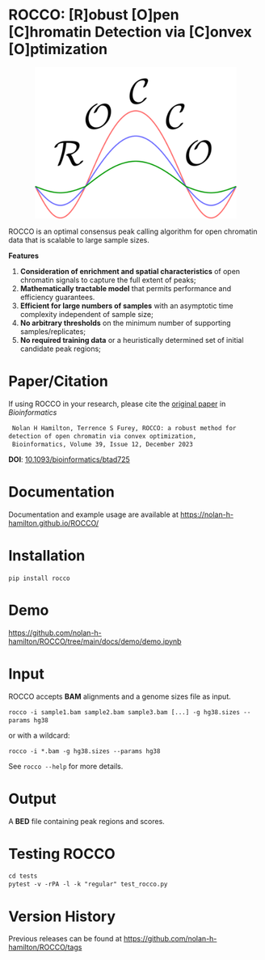 # ROCCO: [R]obust [O]pen [C]hromatin Detection via [C]onvex [O]ptimization

<p align="center">
<img width="400" alt="logo" src="docs/logo.png">

ROCCO is an optimal consensus peak calling algorithm for open chromatin data that is scalable to large sample sizes.

**Features**

1. **Consideration of enrichment and spatial characteristics** of open chromatin signals to capture the full extent of peaks;
2. **Mathematically tractable model** that permits performance and efficiency guarantees.
3. **Efficient for large numbers of samples** with an asymptotic time complexity independent of sample size;
4. **No arbitrary thresholds** on the minimum number of supporting samples/replicates;
5. **No required training data** or a heuristically determined set of initial candidate peak regions;


# Paper/Citation

If using ROCCO in your research, please cite the [original paper](https://doi.org/10.1093/bioinformatics/btad725) in *Bioinformatics*


   ```
    Nolan H Hamilton, Terrence S Furey, ROCCO: a robust method for detection of open chromatin via convex optimization,
    Bioinformatics, Volume 39, Issue 12, December 2023
   ```

**DOI**: [10.1093/bioinformatics/btad725](`10.1093/bioinformatics/btad725`)

# Documentation

Documentation and example usage are available at https://nolan-h-hamilton.github.io/ROCCO/

# Installation

   ```
   pip install rocco
   ```

# Demo

https://github.com/nolan-h-hamilton/ROCCO/tree/main/docs/demo/demo.ipynb

# Input
ROCCO accepts **BAM** alignments and a genome sizes file as input.

   ```
   rocco -i sample1.bam sample2.bam sample3.bam [...] -g hg38.sizes --params hg38
   ```

or with a wildcard:

   ```
   rocco -i *.bam -g hg38.sizes --params hg38
   ```

See `rocco --help` for more details.

# Output

A **BED** file containing peak regions and scores.


# Testing ROCCO

  ```
  cd tests
  pytest -v -rPA -l -k "regular" test_rocco.py
  ```

# Version History

Previous releases can be found at https://github.com/nolan-h-hamilton/ROCCO/tags
